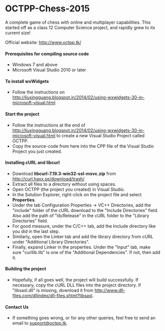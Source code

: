 # OCTPP-Chess-2015
A complete game of chess with online and multiplayer capabilities. This started off as a class 12 Computer Science project, and rapidly grew to its current size!

Official website: http://www.octpp.tk/

#### Prerequisites for compiling source code
- Windows 7 and above
- Microsoft Visual Studio 2010 or later

#### To install wxWidgets
- Follow the instructions on http://liuxingguang.blogspot.in/2014/02/using-wxwidgets-30-in-microsoft-visual.html

#### Start the project
- Follow the instructions at the end of http://liuxingguang.blogspot.in/2014/02/using-wxwidgets-30-in-microsoft-visual.html to create a new Visual Studio Project called OCTPP.
- Copy the source-code from here into the CPP file of the Visual Studio Project you just created.

#### Installing cURL and libcurl
- Download <strong>libcurl-7.19.3-win32-ssl-msvc.zip</strong> from http://curl.haxx.se/download/trash/
- Extract all files to a directory without using spaces.
- Open OCTPP (the project _you_ created) in Visual Studio.
- In the Solution Explorer, right-click on the project file and select <strong>Properties</strong>.
- Under the tab Configuration Properties -> VC++ Directories, add the "include" folder of the cURL download to the "Include Directories" field. Also add the path of "lib/Release" in the cURL folder to the "Library Directories" field.
- For good measure, under the C/C++ tab, add the Include directory like you did in the last step.
- Similarly, open the Linker tab and add the library directory from cURL under "Additional Library Directories".
- Finally, expand Linker in the properties. Under the "Input" tab, make sure "curllib.lib" is one of the "Additional Dependencies". If not, then add it.

#### Building the project
- Hopefully, if all goes well, the project will build successfully. If necessary, copy the cURL DLL files into the project directory. If "libsasl.dll" is missing, download it from http://www.dll-files.com/dllindex/dll-files.shtml?libsasl.


#### Contact Us
- If something goes wrong, or for any other queries, feel free to send an email to support@octpp.tk.
